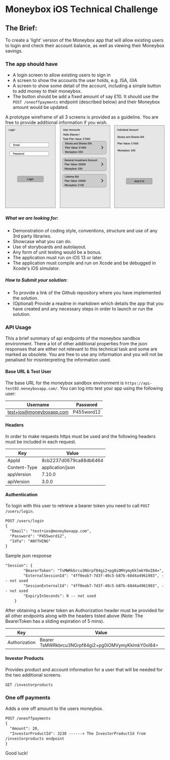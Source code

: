 # Moneybox iOS Technical Challenge

## The Brief:

To create a 'light' version of the Moneybox app that will allow existing users to login and check their account balance, as well as viewing their Moneybox savings.

### The app should have
- A login screen to allow existing users to sign in
- A screen to show the accounts the user holds, e.g. ISA, GIA
- A screen to show some detail of the account, including a simple button to add money to their moneybox.
- The button should be add a fixed amount of say £10. It should use the `POST /oneoffpayments` endpoint (described below) and their Moneybox amount would be updated.

A prototype wireframe of all 3 screens is provided as a guideline. You are free to provide additional information if you wish.
![](wireframe.png)

##### What we are looking for:
 - Demonstration of coding style, conventions, structure and use of any 3rd party libraries.
 - Showcase what you can do.
 - Use of storyboards and autolayout.
 - Any form of unit testing would be a bonus.
 - The application must run on iOS 13 or later.
 - The application must compile and run on Xcode and be debugged in Xcode's iOS simulator.

##### How to Submit your solution:
 - To provide a link of the Github repository where you have implemented the solution.
 - (Optional) Provide a readme in markdown which details the app that you have created and any necessary steps in order to launch or run the solution.

### API Usage
This a brief summary of api endpoints of the moneybox sandbox environment. There a lot of other additional properties from the json responses that are either not relevant to this technical task and some are marked as obsolete. You are free to use any information and you will not be penalised for misinterpreting  the information used.

#### Base URL & Test User
The base URL for the moneybox sandbox environment is `https://api-test02.moneyboxapp.com/`.
You can log into test your app using the following user:

|  Username          | Password         |
| ------------- | ------------- |
| test+ios@moneyboxapp.com  | P455word12  |

#### Headers

In order to make requests https must be used and the following headers must be included in each request.

|  Key | Value |
| ------------- | ------------- |
| AppId  | 8cb2237d0679ca88db6464  |
| Content-Type  | application/json  |
| appVersion | 7.10.0 |
| apiVersion | 3.0.0 |

#### Authentication
To login with this user to retrieve a bearer token you need to call `POST /users/login`.
```
POST /users/login
{
  "Email": "test+ios@moneyboxapp.com",
  "Password": "P455word12",
  "Idfa": "ANYTHING"
}
```
Sample json response
```
"Session": {
        "BearerToken": "TsMWRkbrcu3NGrpf84gi2+pg0iOMVymyKklmkY0oI84=",
        "ExternalSessionId": "4ff0eab7-7d3f-40c5-b87b-68d4a4961983", -- not used
        "SessionExternalId": "4ff0eab7-7d3f-40c5-b87b-68d4a4961983", -- not used
        "ExpiryInSeconds": 0 -- not used
    }
```
After obtaining a bearer token an Authorization header must be provided for all other endpoints along with the headers listed above (Note: The BearerToken has a sliding expiration of 5 mins).

|  Key          | Value         |
| ------------- | ------------- |
| Authorization  | Bearer TsMWRkbrcu3NGrpf84gi2+pg0iOMVymyKklmkY0oI84=  |

#### Investor Products
Provides product and account information for a user that will be needed for the two additional screens.
```
GET /investorproducts
```
### One off payments
Adds a one off amount to the users moneybox.
```
POST /oneoffpayments
{
  "Amount": 20,
  "InvestorProductId": 3230 ------> The InvestorProductId from /investorproducts endpoint
}
```
Good luck!








